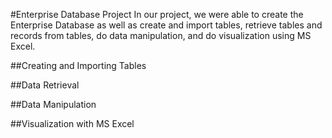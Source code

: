 #Enterprise Database Project
In our project, we were able to create the Enterprise Database as well as create and import tables, retrieve tables and records from tables, do data manipulation, and do visualization using MS Excel.

##Creating and Importing Tables


##Data Retrieval


##Data Manipulation


##Visualization with MS Excel
